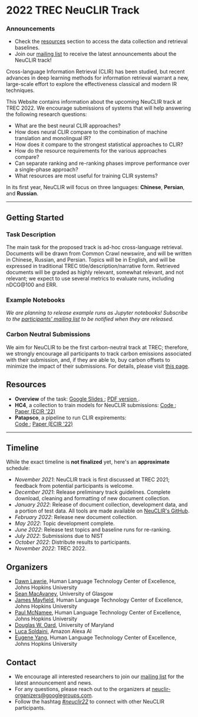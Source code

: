 # 2022 TREC NeuCLIR Track

<div id='mailing-list-banner'>
    <div id='inner-banner'>
    <h3 id='mailing-list-title'>Announcements</h3>
    <ul id='mailing-list-items'>
    <!-- <li>We are hosting two information sessions for potential partecipants! Join us on <b>Dec 14th at 9am EST</b> (<a href='https://dateful.com/eventlink/1346891686'>convert to your time zone</a>) or <b>9pm EST</b> (<a href='https://dateful.com/eventlink/2344208524'>convert to your time zone</a>). Please email the organizers at <a href='mailto:neuclir-organizers@googlegroups.com'>neuclir-organizers@googlegroups.com</a> to receive a Zoom meeting ID.</li>
    <div style='margin-bottom: .5em'></div> -->
    <li>Check the <a href='#resources'>resources</a> section to access the data collection and retrieval baselines.</li>
    <li>Join our <a href='https://groups.google.com/g/neuclir-participants'>mailing list</a> to receive the latest announcements about the NeuCLIR track!</li>
    </ul>
    </div>
</div>

Cross-language Information Retrieval (CLIR) has been studied, but recent advances in deep learning methods for information retrieval warrant a new, large-scale effort to explore the effectiveness classical and modern IR techniques.

This Website contains information about the upcoming NeuCLIR track at TREC 2022. We encourage submissions of systems that will help answering the following research questions:

- What are the best neural CLIR approaches?
- How does neural CLIR compare to the combination of machine translation and monolingual IR?
- How does it compare to the strongest statistical approaches to CLIR?
- How do the resource requirements for the various approaches compare?
- Can separate ranking and re-ranking phases improve performance over a single-phase approach?
- What resources are most useful for training CLIR systems?

In its first year, NeuCLIR will focus on three languages: **Chinese**, **Persian**, and **Russian**.

-------

## Getting Started

### Task Description

The main task for the proposed track is ad-hoc cross-language retrieval. Documents will be drawn from Common Crawl newswire, and will be written in Chinese, Russian, and Persian. Topics will be in English, and will be expressed in traditional TREC title/description/narrative form. Retrieved documents will be graded as highly relevant, somewhat relevant, and not relevant; we expect to use several metrics to evaluate runs, including nDCG@100 and ERR.

### Example Notebooks

*We are planning to release example runs as Jupyter notebooks! Subscribe to the [participants' mailing list](https://groups.google.com/g/neuclir-participants) to be notified when they are released.*

### Carbon Neutral Submissions

We aim for NeuCLIR to be the first carbon-neutral track at TREC; therefore, we strongly encourage all participants to track carbon emissions associated with their submission, and, if they are able to, buy carbon offsets to minimize the impact of their submissions. For details, please visit [this page](/carbon-tracking.html).

<!-- The development and test data created for [SCALE 2021](https://hltcoe.jhu.edu/research/scale/scale-2021/) (60 topics in Chinese and Persian, 40 topics in Russian) will soon be available to the track as development data with relevance judgments. Further, participants are welcome to use any related cross-language and non-English monolingual datasets have been made available (e.g., [CLIRMatrix](https://aclanthology.org/2020.emnlp-main.340/), [MLWIKIR](https://github.com/getalp/wikIR), and others). In addition, the SCALE 2021 effort produced translations of [MS MARCO](https://microsoft.github.io/msmarco/) into Chinese, Russian, and Persian. These translations should be freely redistributable. -->

## Resources

- **Overview** of the task: <a href='https://docs.google.com/presentation/d/1hMK1rsOamPaHtfnXuLljXb0FOW4HV4xxr-sOmoyD5UI/' title='link to Google slides'>Google Slides <i aria-hidden="true" class="fas fa-link"></i></a>;  <a href='/assets/pdf/neuclir-trec.pdf' title='link to PDF version of the slides'>PDF version <i aria-hidden="true" class="fas fa-file-pdf"></i></a>.
- **HC4**, a collection to train models for NeuCLIR submissions: <a href='https://github.com/hltcoe/HC4' title='link to github repository'>Code <i aria-hidden="true" class="fab fa-github"></i></a>;  <a href='https://arxiv.org/abs/2201.09992' title='link to arXiv paper detailing the HC4'>Paper (ECIR '22) <i aria-hidden="true" class="fas fa-file-alt"></i></a>
- **Patapsco**, a pipeline to run CLIR expirements: <br/> <a href='https://github.com/hltcoe/patapsco' title='link to github repository'>Code <i aria-hidden="true" class="fab fa-github"></i></a>;  <a href='https://arxiv.org/abs/2201.09996' title='link to arXiv paper detailing the HC4'>Paper (ECIR '22) <i aria-hidden="true" class="fas fa-file-alt"></i></a>

-------

## Timeline

While the exact timeline is **not finalized** yet, here's an **approximate** schedule:

- <div id="past"><i>November 2021</i>: NeuCLIR track is first discussed at TREC 2021; feedback from potential participants is welcome.</div>
- <div id="past"><i>December 2021</i>: Release preliminary track guidelines. Complete download, cleaning and formatting of new document collection.</div>
- *January 2022*: Release of document collection, development data, and a portion of test data. All tools are made available on [NeuCLIR's GitHub](https://github.com/NeuCLIR).
- *February 2022*: Release new document collection.
- *May 2022*: Topic development complete.
- *June 2022*: Release test topics and baseline runs for re-ranking.
- *July 2022*: Submissions due to NIST
- *October 2022*: Distribute results to participants.
- *November 2022*: TREC 2022.

## Organizers

- [Dawn Lawrie](https://hltcoe.jhu.edu/researcher/dawn-lawrie/), Human Language Technology Center of Excellence, Johns Hopkins University
- [Sean MacAvaney](https://macavaney.us/), University of Glasgow
- [James Mayfield](https://hltcoe.jhu.edu/researcher/james-mayfield/), Human Language Technology Center of Excellence, Johns Hopkins University
- [Paul McNamee](https://pmcnamee.net/), Human Language Technology Center of Excellence, Johns Hopkins University
- [Douglas W. Oard](https://ischool.umd.edu/about/directory/douglas-w-oard), University of Maryland
- [Luca Soldaini](https://soldaini.net), Amazon Alexa AI
- [Eugene Yang](https://www.eugene.zone/), Human Language Technology Center of Excellence, Johns Hopkins University

## Contact

- We encourage all interested researchers to join our [mailing list](https://groups.google.com/g/neuclir-participants) for the latest announcement and news.
- For any questions, please reach out to the organizers at [neuclir-organizers@googlegroups.com](mailto:neuclir-organizers@googlegroups.com).
- Follow the hashtag <a href='https://twitter.com/search?q=%23neuclir22&src=typed_query' title='link to Google slides'><i aria-hidden="true" class="fab fa-twitter">#neuclir22</i></a> to connect with other NeuCLIR participants.
